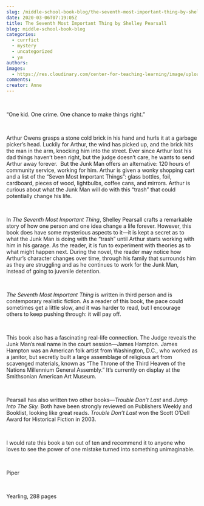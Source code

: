 ```yaml
---
slug: /middle-school-book-blog/the-seventh-most-important-thing-by-shelley-pearsall
date: 2020-03-06T07:19:05Z
title: The Seventh Most Important Thing by Shelley Pearsall
blog: middle-school-book-blog
categories:
  - currfict
  - mystery
  - uncategorized
  - ya
authors:
images:
  - https://res.cloudinary.com/center-for-teaching-learning/image/upload/v1637540798/Seventh-Most-Important.png.png
comments:
creator: Anne
---
```


<div class="wp-block-image"><figure class="alignleft size-large"/></div>
<!-- /wp:image --><br /><!-- wp:paragraph -->
<p>“One kid. One crime. One chance to make things right.”</p>
<!-- /wp:paragraph --><br /><!-- wp:paragraph -->
<p>Arthur Owens grasps a stone
cold brick in his hand and hurls it at a garbage picker’s head. Luckily for
Arthur, the wind has picked up, and the brick hits the man in the arm, knocking
him into the street. Ever since Arthur lost his dad things haven’t been right,
but the judge doesn’t care, he wants to send Arthur away forever.  But the
Junk Man offers an alternative: 120 hours of community service, working for
him. Arthur is given a wonky shopping cart and a list of the “Seven Most
Important Things”: glass bottles, foil, cardboard, pieces of wood, lightbulbs,
coffee cans, and mirrors. Arthur is curious about what the Junk Man will do
with this “trash” that could potentially change his life. </p>
<!-- /wp:paragraph --><br /><!-- wp:paragraph -->
<p>In<em> The Seventh Most
Important Thing</em>, Shelley Pearsall crafts a remarkable story of how one
person and one idea change a life forever. However, this book does have some
mysterious aspects to it—it is kept a secret as to what the Junk Man is doing
with the “trash” until Arthur starts working with him in his garage. As the reader,
it is fun to experiment with theories as to what might happen next. During the
novel, the reader may notice how Arthur’s character changes over time, through
his family that surrounds him as they are struggling and as he continues to
work for the Junk Man, instead of going to juvenile detention.</p>
<!-- /wp:paragraph --><br /><!-- wp:paragraph -->
<p><em>The Seventh Most Important
Thing </em>is written in third person and is contemporary
realistic fiction. As a reader of this book, the pace could sometimes get a
little slow, and it was harder to read, but I encourage others to keep pushing
through: it will pay off. </p>
<!-- /wp:paragraph --><br /><!-- wp:paragraph -->
<p>This book also has a
fascinating real-life connection. The Judge reveals the Junk Man’s real name in
the court session—James Hampton. James Hampton was an American folk artist from
Washington, D.C., who worked as a janitor, but secretly built a large
assemblage of religious art from scavenged materials, known as “The Throne of
the Third Heaven of the Nations Millennium General Assembly.” It’s currently on
display at the Smithsonian American Art Museum. </p>
<!-- /wp:paragraph --><br /><!-- wp:paragraph -->
<p>Pearsall has also written
two other books—<em>Trouble Don’t Last </em>and <em>Jump Into The Sky. </em>Both
have been strongly reviewed on Publishers Weekly and Booklist, looking like
great reads. <em>Trouble Don’t Last </em>won the Scott O’Dell Award for
Historical Fiction in 2003. </p>
<!-- /wp:paragraph --><br /><!-- wp:paragraph -->
<p>I would rate this book a ten out of ten and recommend it to anyone who loves to see the power of one mistake turned into something unimaginable. </p>
<!-- /wp:paragraph --><br /><!-- wp:paragraph -->
<p>Piper</p>
<!-- /wp:paragraph --><br /><!-- wp:paragraph -->
<p>Yearling, 288 pages</p>
<!-- /wp:paragraph -->
